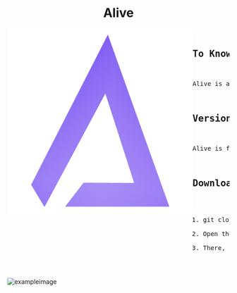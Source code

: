 <h1 align="center">Alive</h1>
<img align="left" alt="Cover" src="assets/minecraft/icons/logo3.png" height="420" width="420" /> 
<pre>
  
## To Know

Alive is a vanilla client for minecraft with a focus on visuals

## Version
Alive is for Minecraft 1.8.8

## Download

1) git clone https://github.com/JustMeDark/Alive
2) Open the folder in intellij
3) There, now build it yourself dont be lazy

</pre>

![exampleimage](https://github.com/sleepyfor/Alive/assets/142181529/7d9e3081-25b6-47de-939a-38322fc0e31c)

